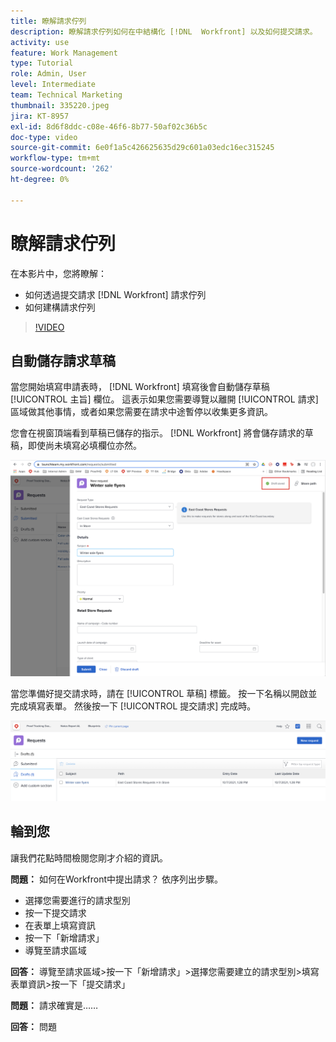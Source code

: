 ```yaml
---
title: 瞭解請求佇列
description: 瞭解請求佇列如何在中結構化 [!DNL  Workfront] 以及如何提交請求。
activity: use
feature: Work Management
type: Tutorial
role: Admin, User
level: Intermediate
team: Technical Marketing
thumbnail: 335220.jpeg
jira: KT-8957
exl-id: 8d6f8ddc-c08e-46f6-8b77-50af02c36b5c
doc-type: video
source-git-commit: 6e0f1a5c426625635d29c601a03edc16ec315245
workflow-type: tm+mt
source-wordcount: '262'
ht-degree: 0%

---
```


# 瞭解請求佇列

在本影片中，您將瞭解：

* 如何透過提交請求 [!DNL  Workfront] 請求佇列
* 如何建構請求佇列

>[!VIDEO](https://video.tv.adobe.com/v/335220/?quality=12&learn=on)

## 自動儲存請求草稿

當您開始填寫申請表時， [!DNL Workfront] 填寫後會自動儲存草稿 [!UICONTROL 主旨] 欄位。 這表示如果您需要導覽以離開 [!UICONTROL 請求] 區域做其他事情，或者如果您需要在請求中途暫停以收集更多資訊。

您會在視窗頂端看到草稿已儲存的指示。 [!DNL Workfront] 將會儲存請求的草稿，即使尚未填寫必填欄位亦然。

![建立請求草稿的影像](assets/queue-mgt-make-a-request-draft-1.png)

當您準備好提交請求時，請在 [!UICONTROL 草稿] 標籤。 按一下名稱以開啟並完成填寫表單。 然後按一下 [!UICONTROL 提交請求] 完成時。

![恢復請求草稿的影像](assets/queue-mgt-make-a-request-draft-2.png)

## 輪到您

讓我們花點時間檢閱您剛才介紹的資訊。

**問題：** 如何在Workfront中提出請求？ 依序列出步驟。

* 選擇您需要進行的請求型別
* 按一下提交請求
* 在表單上填寫資訊
* 按一下「新增請求」
* 導覽至請求區域


**回答：** 導覽至請求區域>按一下「新增請求」>選擇您需要建立的請求型別>填寫表單資訊>按一下「提交請求」

**問題：** 請求確實是……

**回答：** 問題

<!---
You can also access request drafts from the [!UICONTROL Select a Request Type] menu at the top of the window. Select an option from the [!UICONTROL Recent Drafts] section, or start a new request by picking a queue from the [!UICONTROL New Requests] section. Fill everything out like normal, then submit the request.

<!---
image
--->

<!---
Let's take a minute to review the information you were just presented.

How do you make a request in Workfront? List the steps in order.
Choose the request type you need to make
Click Submit request
Fill out the information on the form
Click "New Request"
Navigate to the request area

Answer: Navigate to the request area>Click New Request>Choose the request type you need to make>Fill out the information on the form>Click Submit request

A request is really an......

Answer: Issue
--->
